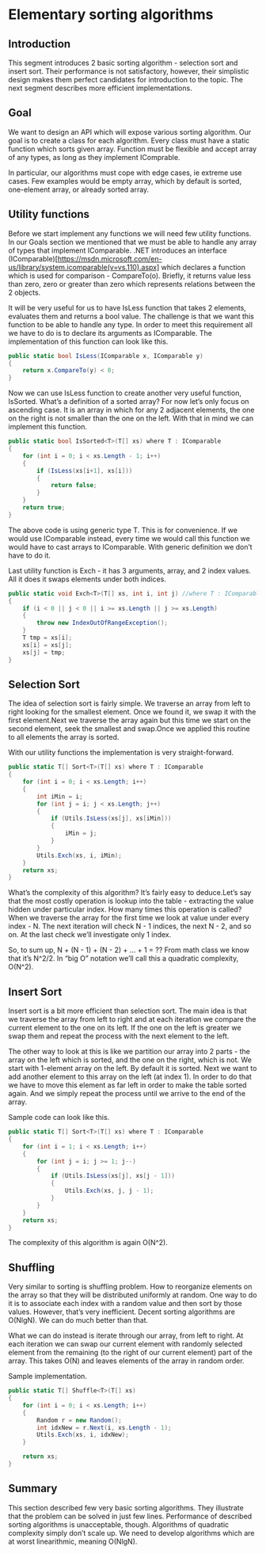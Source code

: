 # Elementary sorting algorithms

## Introduction 

This segment introduces 2 basic sorting algorithm - selection sort and insert sort. Their performance is not satisfactory, however, their simplistic design makes them perfect candidates for introduction to the topic. The next segment describes more efficient implementations.

## Goal 

We want to design an API which will expose various sorting algorithm. Our goal is to create a class for each algorithm. Every class must have a static function which sorts given array. Function must be flexible and accept array of any types, as long as they implement IComprable. 

In particular, our algorithms must cope with edge cases, ie extreme use cases. Few examples would be empty array, which by default is sorted, one-element array, or already sorted array.

## Utility functions 

Before we start implement any functions we will need few utility functions. In our Goals section we mentioned that we must be able to handle any array of types that implement IComparable. .NET introduces an interface (IComparable)[https://msdn.microsoft.com/en-us/library/system.icomparable(v=vs.110).aspx] which declares a function which is used for comparison - CompareTo(o). Briefly, it returns value less than zero, zero or greater than zero which represents relations between the 2 objects.

It will be very useful for us to have IsLess function that takes 2 elements, evaluates them and returns a bool value. The challenge is that we want this function to be able to handle any type. In order to meet this requirement all we have to do is to declare its arguments as IComparable. The implementation of this function can look like this. 

```csharp
public static bool IsLess(IComparable x, IComparable y)
{
    return x.CompareTo(y) < 0;
}
```

Now we can use IsLess function to create another very useful function, IsSorted. What’s a definition of a sorted array? For now let’s only focus on ascending case. It is an array in which for any 2 adjacent elements, the one on the right is not smaller than the one on the left. With that in mind we can implement this function.

```csharp
public static bool IsSorted<T>(T[] xs) where T : IComparable
{
    for (int i = 0; i < xs.Length - 1; i++)
    {
        if (IsLess(xs[i+1], xs[i]))
        {
            return false;
        }
    }
    return true;
}
```

The above code is using generic type T. This is for convenience. If we would use IComparable instead, every time we would call this function we would have to cast arrays to IComparable. With generic definition we don’t have to do it. 

Last utility function is Exch - it has 3 arguments, array, and 2 index values. All it does it swaps elements under both indices.

```csharp
public static void Exch<T>(T[] xs, int i, int j) //where T : IComparable
{
    if (i < 0 || j < 0 || i >= xs.Length || j >= xs.Length)
    {
        throw new IndexOutOfRangeException();
    }
    T tmp = xs[i];
    xs[i] = xs[j];
    xs[j] = tmp;
}
```

## Selection Sort 

The idea of selection sort is fairly simple. We traverse an array from left to right looking for the smallest element. Once we found it, we swap it with the first element.Next we traverse the array again but this time we start on the second element, seek the smallest and swap.Once we applied this routine to all elements the array is sorted. 

With our utility functions the implementation is very straight-forward. 

```csharp
public static T[] Sort<T>(T[] xs) where T : IComparable
{
    for (int i = 0; i < xs.Length; i++)
    {
        int iMin = i;
        for (int j = i; j < xs.Length; j++)
        {
            if (Utils.IsLess(xs[j], xs[iMin]))
            {
                iMin = j;
            }
        }
        Utils.Exch(xs, i, iMin);
    }
    return xs;
}
```

What’s the complexity of this algorithm? It’s fairly easy to deduce.Let’s say that the most costly operation is lookup into the table - extracting the value hidden under particular index. How many times this operation is called? When we traverse the array for the first time we look at value under every index - N. The next iteration will check N - 1 indices, the next N - 2, and so on. At the last check we’ll investigate only 1 index.

So, to sum up, N + (N - 1) + (N - 2) + … + 1 = ?? From math class we know that it’s N^2/2. In “big O” notation we’ll call this a quadratic complexity, O(N^2).

## Insert Sort 

Insert sort is a bit more efficient than selection sort. The main idea is that we traverse the array from left to right and at each iteration we compare the current element to the one on its left. If the one on the left is greater we swap them and repeat the process with the next element to the left. 

The other way to look at this is like we partition our array into 2 parts - the array on the left which is sorted, and the one on the right, which is not. We start with 1-element array on the left. By default it is sorted. Next we want to add another element to this array on the left (at index 1). In order to do that we have to move this element as far left in order to make the table sorted again. And we simply repeat the process until we arrive to the end of the array.

Sample code can look like this.

```csharp
public static T[] Sort<T>(T[] xs) where T : IComparable
{
    for (int i = 1; i < xs.Length; i++)
    {
        for (int j = i; j >= 1; j--)
        {
            if (Utils.IsLess(xs[j], xs[j - 1]))
            {
                Utils.Exch(xs, j, j - 1);
            }
        }
    }
    return xs;
}
```

The complexity of this algorithm is again O(N^2).

## Shuffling 

Very similar to sorting is shuffling problem. How to reorganize elements on the array so that they will be distributed uniformly at random. One way to do it is to associate each index with a random value and then sort by those values. However, that’s very inefficient. Decent sorting algorithms are O(NlgN). We can do much better than that. 

What we can do instead is iterate through our array, from left to right. At each iteration we can swap our current element with randomly selected element from the remaining (to the right of our current element) part of the array. This takes O(N) and leaves elements of the array in random order. 

Sample implementation.

```csharp
public static T[] Shuffle<T>(T[] xs)
{
    for (int i = 0; i < xs.Length; i++)
    {
        Random r = new Random();
        int idxNew = r.Next(i, xs.Length - 1);
        Utils.Exch(xs, i, idxNew);
    }

    return xs;
}
```

## Summary 

This section described few very basic sorting algorithms. They illustrate that the problem can be solved in just few lines. Performance of described sorting algorithms is unacceptable, though. Algorithms of quadratic complexity simply don’t scale up. We need to develop algorithms which are at worst linearithmic, meaning O(NlgN). 


